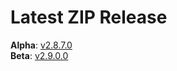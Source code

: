 # Latest ZIP Release
**Alpha**: [v2.8.7.0](https://github.com/phw198/OutlookGoogleCalendarSync/releases/tag/v2.8.7-alpha)  
**Beta**: [v2.9.0.0](https://github.com/phw198/OutlookGoogleCalendarSync/releases/latest)
